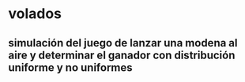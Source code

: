# volados

## simulación del juego de lanzar una modena al aire y determinar el ganador con distribución uniforme y no uniformes
